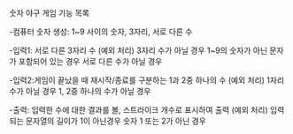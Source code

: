 숫자 야구 게임 기능 목록

-컴퓨터 숫자 생성: 1~9 사이의 숫자, 3자리, 서로 다른 수

-입력1: 서로 다른 3자리 수
(예외 처리)
3자리 수가 아닐 경우
1~9의 숫자가 아닌 문자가 포함되어 있는 경우
서로 다른 수가 아닐 경우

-입력2:게임이 끝났을 때 재시작/종료를 구분하는 1과 2중 하나의 수
(예외 처리)
1자리 수가 아닐 경우
1, 2중 하나의 수가 아닐 경우

-출력: 입력한 수에 대한 결과를 볼, 스트라이크 개수로 표시하여 출력
(예외 처리)
입력되는 문자열의 길이가 1이 아닌경우
숫자 1 또는 2가 아닌 경우